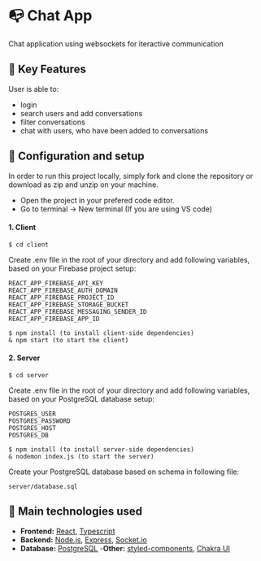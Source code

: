 # 📭 Chat App

Chat application using websockets for iteractive communication

## 🔸 Key Features

User is able to:

- login
- search users and add conversations
- filter conversations
- chat with users, who have been added to conversations

## 🔸 Configuration and setup

In order to run this project locally, simply fork and clone the repository or download as zip and unzip on your machine.

- Open the project in your prefered code editor.
- Go to terminal -> New terminal (If you are using VS code)

#### 1. Client

```
$ cd client
```

Create .env file in the root of your directory and add following variables, based on your Firebase project setup:

```
REACT_APP_FIREBASE_API_KEY
REACT_APP_FIREBASE_AUTH_DOMAIN
REACT_APP_FIREBASE_PROJECT_ID
REACT_APP_FIREBASE_STORAGE_BUCKET
REACT_APP_FIREBASE_MESSAGING_SENDER_ID
REACT_APP_FIREBASE_APP_ID
```

```
$ npm install (to install client-side dependencies)
& npm start (to start the client)
```

#### 2. Server

```
$ cd server
```

Create .env file in the root of your directory and add following variables, based on your PostgreSQL database setup:

```
POSTGRES_USER
POSTGRES_PASSWORD
POSTGRES_HOST
POSTGRES_DB
```

```
$ npm install (to install server-side dependencies)
& nodemon index.js (to start the server)
```

Create your PostgreSQL database based on schema in following file:

```
server/database.sql
```

## 🔸 Main technologies used

- <b>Frontend:</b>
  [React](https://reactjs.org/), [Typescript](https://www.typescriptlang.org/)
- <b>Backend:</b>
  [Node.js](https://nodejs.org/en/), [Express](https://expressjs.com/), [Socket.io](https://socket.io/)
- <b>Database:</b>
  [PostgreSQL](https://www.postgresql.org/) -<b>Other:</b>
  [styled-components](https://styled-components.com/), [Chakra UI](https://chakra-ui.com/)
